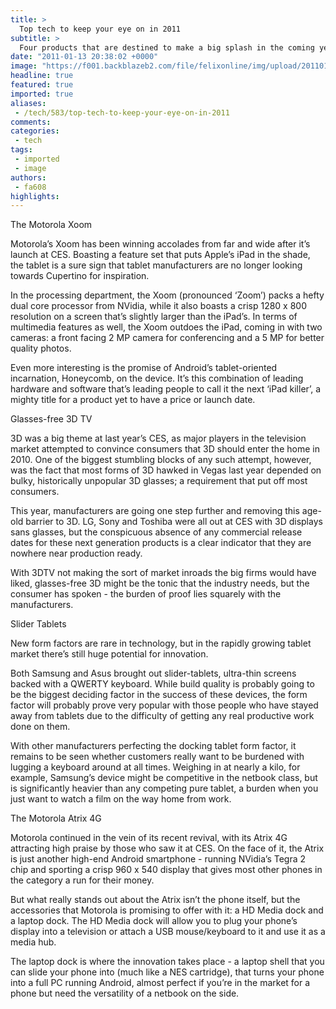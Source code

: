 ```yaml
---
title: >
  Top tech to keep your eye on in 2011
subtitle: >
  Four products that are destined to make a big splash in the coming year
date: "2011-01-13 20:38:02 +0000"
image: "https://f001.backblazeb2.com/file/felixonline/img/upload/201101132036-ks607-3DTelevi.jpg"
headline: true
featured: true
imported: true
aliases:
 - /tech/583/top-tech-to-keep-your-eye-on-in-2011
comments:
categories:
 - tech
tags:
 - imported
 - image
authors:
 - fa608
highlights:
---
```


The Motorola Xoom

Motorola’s Xoom has been winning accolades from far and wide after it’s launch at CES. Boasting a feature set that puts Apple’s iPad in the shade, the tablet is a sure sign that tablet manufacturers are no longer looking towards Cupertino for inspiration.

In the processing department, the Xoom (pronounced ‘Zoom’) packs a hefty dual core processor from NVidia, while it also boasts a crisp 1280 x 800 resolution on a screen that’s slightly larger than the iPad’s. In terms of multimedia features as well, the Xoom outdoes the iPad, coming in with two cameras: a front facing 2 MP camera for conferencing and a 5 MP for better quality photos.

Even more interesting is the promise of Android’s tablet-oriented incarnation, Honeycomb, on the device. It’s this combination of leading hardware and software that’s leading people to call it the next ‘iPad killer’, a mighty title for a product yet to have a price or launch date.

Glasses-free 3D TV

3D was a big theme at last year’s CES, as major players in the television market attempted to convince consumers that 3D should enter the home in 2010. One of the biggest stumbling blocks of any such attempt, however, was the fact that most forms of 3D hawked in Vegas last year depended on bulky, historically unpopular 3D glasses; a requirement that put off most consumers.

This year, manufacturers are going one step further and removing this age-old barrier to 3D. LG, Sony and Toshiba were all out at CES with 3D displays sans glasses, but the conspicuous absence of any commercial release dates for these next generation products is a clear indicator that they are nowhere near production ready.

With 3DTV not making the sort of market inroads the big firms would have liked, glasses-free 3D might be the tonic that the industry needs, but the consumer has spoken - the burden of proof lies squarely with the manufacturers.

Slider Tablets

New form factors are rare in technology, but in the rapidly growing tablet market there’s still huge potential for innovation.

Both Samsung and Asus brought out slider-tablets, ultra-thin screens backed with a QWERTY keyboard. While build quality is probably going to be the biggest deciding factor in the success of these devices, the form factor will probably prove very popular with those people who have stayed away from tablets due to the difficulty of getting any real productive work done on them.

With other manufacturers perfecting the docking tablet form factor, it remains to be seen whether customers really want to be burdened with lugging a keyboard around at all times. Weighing in at nearly a kilo, for example, Samsung’s device might be competitive in the netbook class, but is significantly heavier than any competing pure tablet, a burden when you just want to watch a film on the way home from work.

The Motorola Atrix 4G

Motorola continued in the vein of its recent revival, with its Atrix 4G attracting high praise by those who saw it at CES. On the face of it, the Atrix is just another high-end Android smartphone - running NVidia’s Tegra 2 chip and sporting a crisp 960 x 540 display that gives most other phones in the category a run for their money.

But what really stands out about the Atrix isn’t the phone itself, but the accessories that Motorola is promising to offer with it: a HD Media dock and a laptop dock. The HD Media dock will allow you to plug your phone’s display into a television or attach a USB mouse/keyboard to it and use it as a media hub.

The laptop dock is where the innovation takes place - a laptop shell that you can slide your phone into (much like a NES cartridge), that turns your phone into a full PC running Android, almost perfect if you’re in the market for a phone but need the versatility of a netbook on the side.
